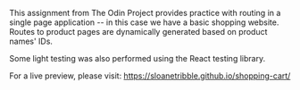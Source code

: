 This assignment from The Odin Project provides practice with routing in a single page application -- in this case we have a basic shopping website. Routes to product pages are dynamically generated based on product names' IDs.

Some light testing was also performed using the React testing library.

For a live preview, please visit: https://sloanetribble.github.io/shopping-cart/
